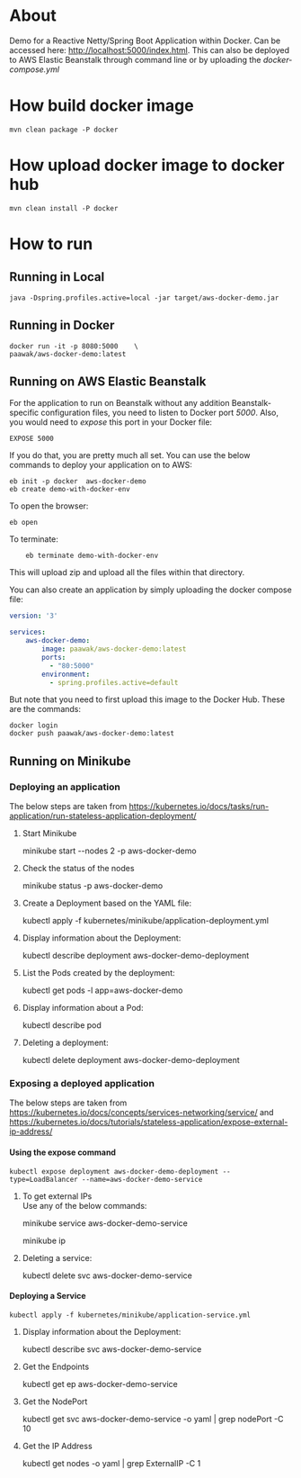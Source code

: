# About

Demo for a Reactive Netty/Spring Boot Application within Docker. Can be accessed here: <http://localhost:5000/index.html>. This can also be deployed to AWS Elastic Beanstalk through command line or by uploading the *docker-compose.yml*

# How build docker image

    mvn clean package -P docker

# How upload docker image to docker hub

    mvn clean install -P docker

# How to run

## Running in Local

    java -Dspring.profiles.active=local -jar target/aws-docker-demo.jar

## Running in Docker

    docker run -it -p 8080:5000    \
    paawak/aws-docker-demo:latest
    
## Running on AWS Elastic Beanstalk
For the application to run on Beanstalk without any addition Beanstalk-specific configuration files, you need to listen to Docker port *5000*. Also, you would need to *expose* this port in your Docker file:

    EXPOSE 5000

If you do that, you are pretty much all set. You can use the below commands to deploy your application on to AWS:

    eb init -p docker  aws-docker-demo
    eb create demo-with-docker-env
    
To open the browser:

    eb open
    
To terminate:
        
        eb terminate demo-with-docker-env
        
This will upload zip and upload all the files within that directory. 

You can also create an application by simply uploading the docker compose file:

```yaml
version: '3'

services:
    aws-docker-demo:
        image: paawak/aws-docker-demo:latest
        ports:
          - "80:5000"
        environment:
          - spring.profiles.active=default
```
But note that you need to first upload this image to the Docker Hub. These are the commands:

    docker login
    docker push paawak/aws-docker-demo:latest
        
## Running on Minikube
### Deploying an application
The below steps are taken from <https://kubernetes.io/docs/tasks/run-application/run-stateless-application-deployment/>

1. Start Minikube

    minikube start --nodes 2 -p aws-docker-demo
    
    
1. Check the status of the nodes
    
    minikube status -p aws-docker-demo        
    

1. Create a Deployment based on the YAML file:

    kubectl apply -f kubernetes/minikube/application-deployment.yml

1. Display information about the Deployment:

    kubectl describe deployment aws-docker-demo-deployment
        
1. List the Pods created by the deployment:

    kubectl get pods -l app=aws-docker-demo
    
1. Display information about a Pod:

    kubectl describe pod <pod-name>
    
1. Deleting a deployment:

    kubectl delete deployment aws-docker-demo-deployment
    
### Exposing a deployed application
The below steps are taken from <https://kubernetes.io/docs/concepts/services-networking/service/> and <https://kubernetes.io/docs/tutorials/stateless-application/expose-external-ip-address/>

#### Using the expose command

    kubectl expose deployment aws-docker-demo-deployment --type=LoadBalancer --name=aws-docker-demo-service

1. To get external IPs    
Use any of the below commands:    

    minikube service aws-docker-demo-service
    
    minikube ip
    
1. Deleting a service:

    kubectl delete svc aws-docker-demo-service    

#### Deploying a Service

    kubectl apply -f kubernetes/minikube/application-service.yml

1. Display information about the Deployment:

    kubectl describe svc aws-docker-demo-service
    
1. Get the Endpoints

    kubectl get ep aws-docker-demo-service
    
1. Get the NodePort

    kubectl get svc aws-docker-demo-service -o yaml | grep nodePort -C 10
    
1. Get the IP Address

    kubectl get nodes -o yaml | grep ExternalIP -C 1
    
                    